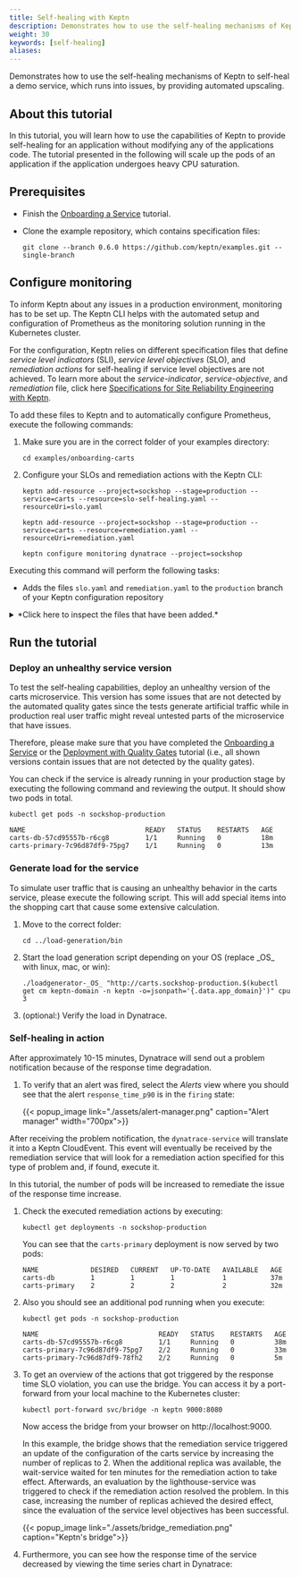 ```yaml
---
title: Self-healing with Keptn
description: Demonstrates how to use the self-healing mechanisms of Keptn with Dynatrace
weight: 30
keywords: [self-healing]
aliases:
---
```

Demonstrates how to use the self-healing mechanisms of Keptn to self-heal a demo service, which runs into issues, by providing automated upscaling.

## About this tutorial

In this tutorial, you will learn how to use the capabilities of Keptn to provide self-healing for an application without modifying any of the applications code. The tutorial presented in the following will scale up the pods of an application if the application undergoes heavy CPU saturation. 

## Prerequisites

- Finish the [Onboarding a Service](../onboard-carts-service/) tutorial.

- Clone the example repository, which contains specification files:

    ```console
    git clone --branch 0.6.0 https://github.com/keptn/examples.git --single-branch
    ```

## Configure monitoring

To inform Keptn about any issues in a production environment, monitoring has to be set up. The Keptn CLI helps with the automated setup and configuration of Prometheus as the monitoring solution running in the Kubernetes cluster. 

For the configuration, Keptn relies on different specification files that define *service level indicators* (SLI), *service level objectives* (SLO), and *remediation actions* for self-healing if service level objectives are not achieved. To learn more about the *service-indicator*, *service-objective*, and *remediation* file, click here [Specifications for Site Reliability Engineering with Keptn](https://github.com/keptn/spec/blob/0.1.1/sre.md).

To add these files to Keptn and to automatically configure Prometheus, execute the following commands:

1. Make sure you are in the correct folder of your examples directory:
    ```
    cd examples/onboarding-carts
    ```

1. Configure your SLOs and remediation actions with the Keptn CLI:

    ```console
    keptn add-resource --project=sockshop --stage=production --service=carts --resource=slo-self-healing.yaml --resourceUri=slo.yaml
    ```

    ```console
    keptn add-resource --project=sockshop --stage=production --service=carts --resource=remediation.yaml --resourceUri=remediation.yaml
    ```

    ```console
    keptn configure monitoring dynatrace --project=sockshop
    ```

Executing this command will perform the following tasks:

  - Adds the files `slo.yaml` and `remediation.yaml` to the `production` branch of your Keptn configuration repository


<details><summary>*Click here to inspect the files that have been added.*</summary>

- `slo.yaml`

  ```yaml
  ---
  spec_version: '0.1.1'
  comparison:
    compare_with: "single_result"
    include_result_with_score: "pass"
    aggregate_function: avg
  objectives:
    - sli: response_time_p90
      pass:        # pass if (relative change <= 10% AND absolute value is < 500)
        - criteria:
            - "<=+10%" # relative values require a prefixed sign (plus or minus)
            - "<1000"   # absolute values only require a logical operator
      warning:     # if the response time is below 800ms, the result should be a warning
        - criteria:
            - "<=1200"
  total_score:
    pass: "90%"
    warning: 40%
  ```

- `remediation.yaml`

  ```yaml
  remediations:
  - name: Response time degradation
  actions:
  - action: scaling
      value: +1
  ```

</details>
</p>


## Run the tutorial

### Deploy an unhealthy service version

To test the self-healing capabilities, deploy an unhealthy version of the carts microservice. This version has some issues that are not detected by the automated quality gates since the tests generate artificial traffic while in production real user traffic might reveal untested parts of the microservice that have issues.

Therefore, please make sure that you have completed the [Onboarding a Service](../onboard-carts-service/) or the [Deployment with Quality Gates](../deployments-with-quality-gates/) tutorial (i.e., all shown versions contain issues that are not detected by the quality gates).

You can check if the service is already running in your production stage by executing the following command and reviewing the output. It should show two pods in total.

```console
kubectl get pods -n sockshop-production
```

```console
NAME                              READY   STATUS    RESTARTS   AGE
carts-db-57cd95557b-r6cg8         1/1     Running   0          18m
carts-primary-7c96d87df9-75pg7    1/1     Running   0          13m
```

### Generate load for the service

To simulate user traffic that is causing an unhealthy behavior in the carts service, please execute the following script. This will add special items into the shopping cart that cause some extensive calculation.

1. Move to the correct folder:

    ```console
    cd ../load-generation/bin
    ```

1. Start the load generation script depending on your OS (replace \_OS\_ with linux, mac, or win):

    ```console
    ./loadgenerator-_OS_ "http://carts.sockshop-production.$(kubectl get cm keptn-domain -n keptn -o=jsonpath='{.data.app_domain}')" cpu 3
    ```

1. (optional:) Verify the load in Dynatrace.


### Self-healing in action

After approximately 10-15 minutes, Dynatrace will send out a problem notification because of the response time degradation. 

1. To verify that an alert was fired, select the *Alerts* view where you should see that the alert `response_time_p90` is in the `firing` state:

    {{< popup_image
        link="./assets/alert-manager.png"
        caption="Alert manager"
        width="700px">}}

After receiving the problem notification, the `dynatrace-service` will translate it into a Keptn CloudEvent. This event will eventually be received by the remediation service that will look for a 
remediation action specified for this type of problem and, if found, execute it.

In this tutorial, the number of pods will be increased to remediate the issue of the response time increase. 

1. Check the executed remediation actions by executing:

    ```console
    kubectl get deployments -n sockshop-production
    ```

    You can see that the `carts-primary` deployment is now served by two pods:

    ```console
    NAME             DESIRED   CURRENT   UP-TO-DATE   AVAILABLE   AGE
    carts-db         1         1         1            1           37m
    carts-primary    2         2         2            2           32m
    ```

1. Also you should see an additional pod running when you execute:
    ```console
    kubectl get pods -n sockshop-production
    ```

    ```console
    NAME                              READY   STATUS    RESTARTS   AGE
    carts-db-57cd95557b-r6cg8         1/1     Running   0          38m
    carts-primary-7c96d87df9-75pg7    2/2     Running   0          33m
    carts-primary-7c96d87df9-78fh2    2/2     Running   0          5m
    ```

1. To get an overview of the actions that got triggered by the response time SLO violation, you can use the bridge. You can access it by a port-forward from your local machine to the Kubernetes cluster:

    ```console 
    kubectl port-forward svc/bridge -n keptn 9000:8080
    ```

    Now access the bridge from your browser on http://localhost:9000. 

    In this example, the bridge shows that the remediation service triggered an update of the configuration of the carts service by increasing the number of replicas to 2. When the additional replica was available, the wait-service waited for ten minutes for the remediation action to take effect. Afterwards, an evaluation by the lighthouse-service was triggered to check if the remediation action resolved the problem. In this case, increasing the number of replicas achieved the desired effect, since the evaluation of the service level objectives has been successful.
    
    {{< popup_image
    link="./assets/bridge_remediation.png"
    caption="Keptn's bridge">}}
    
1. Furthermore, you can see how the response time of the service decreased by viewing the time series chart in Dynatrace:




